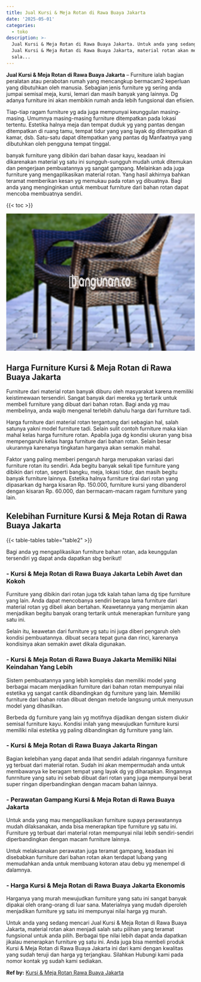 ```yaml
---
title: Jual Kursi & Meja Rotan di Rawa Buaya Jakarta
date: '2025-05-01'
categories:
  - toko
description: >-
  Jual Kursi & Meja Rotan di Rawa Buaya Jakarta. Untuk anda yang sedang mencari
  Jual Kursi & Meja Rotan di Rawa Buaya Jakarta, material rotan akan menjadi
  sala...
---
```


**Jual Kursi & Meja Rotan di Rawa Buaya Jakarta** – Furniture ialah bagian peralatan atau perabotan rumah yang mencangkup bermacam2 keperluan yang dibutuhkan oleh manusia. Sebagian jenis furniture yg sering anda jumpai semisal meja, kursi, lemari dan masih banyak yang lainnya. Dg adanya furniture ini akan membikin rumah anda lebih fungsional dan efisien.

Tiap-tiap ragam furniture yg ada juga mempunyai keunggulan masing-masing. Umumnya masing-masing furniture ditempatkan pada lokasi tertentu. Estetika halnya meja dan tempat duduk yg yang pantas dengan ditempatkan di ruang tamu, tempat tidur yang yang layak dg ditempatkan di kamar, dsb. Satu-satu dapat ditempatkan yang pantas dg Manfaatnya yang dibutuhkan oleh pengguna tempat tinggal.

banyak furniture yang dibikin dari bahan dasar kayu, keadaan ini dikarenakan material yg satu ini sungguh-sungguh mudah untuk ditemukan dan pengerjaan pembuatannya yg sangat gampang. Melainkan ada juga furniture yang mengaplikasikan material rotan. Yang hasil akhirnya bahkan teramat memberikan kesan yg memukau pada rotan yg dibuatnya. Bagi anda yang menginginkan untuk membuat furniture dari bahan rotan dapat mencoba membuatnya sendiri.

{{< toc >}}

![Jual Kursi & Meja Rotan di Rawa Buaya Jakarta](/images/kursi-meja-rotan-murah29.png)

## Harga Furniture Kursi & Meja Rotan di Rawa Buaya Jakarta

Furniture dari material rotan banyak diburu oleh masyarakat karena memiliki keistimewaan tersendiri. Sangat banyak dari mereka yg tertarik untuk membeli furniture yang dibuat dari bahan rotan. Bagi anda yg mau membelinya, anda wajib mengenal terlebih dahulu harga dari furniture tadi.

Harga furniture dari material rotan tergantung dari sebagian hal, salah satunya yakni model furniture tadi. Selain sulit contoh furniture maka kian mahal kelas harga furniture rotan. Apabila juga dg kondisi ukuran yang bisa mempengaruhi kelas harga furniture dari bahan rotan. Selain besar ukurannya karenanya tingkatan harganya akan semakin mahal.

Faktor yang paling memberi pengaruh harga merupakan variasi dari furniture rotan itu sendiri. Ada begitu banyak sekali tipe furniture yang dibikin dari rotan, seperti bangku, meja, lokasi tidur, dan masih begitu banyak furniture lainnya. Estetika halnya furniture tirai dari rotan yang dipasarkan dg harga kisaran Rp. 150.000, furniture kursi yang dibanderol dengan kisaran Rp. 60.000, dan bermacam-macam ragam furniture yang lain.

## Kelebihan Furniture Kursi & Meja Rotan di Rawa Buaya Jakarta

{{< table-tables table="table2" >}}

Bagi anda yg mengaplikasikan furniture bahan rotan, ada keunggulan tersendiri yg dapat anda dapatkan sbg berikut!

### \- Kursi & Meja Rotan di Rawa Buaya Jakarta Lebih Awet dan Kokoh

Furniture yang dibikin dari rotan juga tdk kalah tahan lama dg tipe furniture yang lain. Anda dapat mencobanya sendiri berapa lama furniture dari material rotan yg dibeli akan bertahan. Keawetannya yang menjamin akan menjadikan begitu banyak orang tertarik untuk menerapkan furniture yang satu ini.

Selain itu, keawetan dari furniture yg satu ini juga diberi pengaruh oleh kondisi pembuatannya. dibuat secara tepat guna dan rinci, karenanya kondisinya akan semakin awet dikala digunakan.

### \- Kursi & Meja Rotan di Rawa Buaya Jakarta Memiliki Nilai Keindahan Yang Lebih

Sistem pembuatannya yang lebih kompleks dan memiliki model yang berbagai macam menjadikan furniture dari bahan rotan mempunyai nilai estetika yg sangat cantik dibandingkan dg furniture yang lain. Memiliki furniture dari bahan rotan dibuat dengan metode langsung untuk menyusun model yang dihasilkan.

Berbeda dg furniture yang lain yg motifnya dijadikan dengan sistem diukir semisal furniture kayu. Kondisi inilah yang mewujudkan furniture kursi memiliki nilai estetika yg paling dibandingkan dg furniture yang lain.

### \- Kursi & Meja Rotan di Rawa Buaya Jakarta Ringan

Bagian kelebihan yang dapat anda lihat sendiri adalah ringannya furniture yg terbuat dari material rotan. Sudah ini akan mempermudah anda untuk membawanya ke beragam tempat yang layak dg yg diharapkan. Ringannya funrniture yang satu ini sebab dibuat dari rotan yang juga mempunyai berat super ringan diperbandingkan dengan macam bahan lainnya.

### \- Perawatan Gampang Kursi & Meja Rotan di Rawa Buaya Jakarta

Untuk anda yang mau mengaplikasikan furniture supaya perawatannya mudah dilaksanakan, anda bisa menerapkan tipe furniture yg satu ini. Furniture yg terbuat dari material rotan mempunyai nilai lebih sendiri-sendiri diperbandingkan dengan macam furniture lainnya.

Untuk melaksanakan perawatan juga teramat gampang, keadaan ini disebabkan furniture dari bahan rotan akan terdapat lubang yang memudahkan anda untuk membuang kotoran atau debu yg menempel di dalamnya.

### \- Harga Kursi & Meja Rotan di Rawa Buaya Jakarta Ekonomis

Harganya yang murah mewujudkan furniture yang satu ini sangat banyak dipakai oleh orang-orang di luar sana. Materialnya yang mudah diperoleh menjadikan furniture yg satu ini mempunyai nilai harga yg murah.

Untuk anda yang sedang mencari Jual Kursi & Meja Rotan di Rawa Buaya Jakarta, material rotan akan menjadi salah satu pilihan yang teramat fungsional untuk anda pilih. Berbagai tipe nilai lebih dapat anda dapatkan jikalau menerapkan furniture yg satu ini. Anda juga bisa membeli produk Kursi & Meja Rotan di Rawa Buaya Jakarta ini dari kami dengan kwalitas yang sudah teruji dan harga yg terjangkau. Silahkan Hubungi kami pada nomor kontak yg sudah kami sediakan.

**Ref by:** [Kursi & Meja Rotan Rawa Buaya Jakarta](https://id.wikipedia.org/wiki/Kursi)
